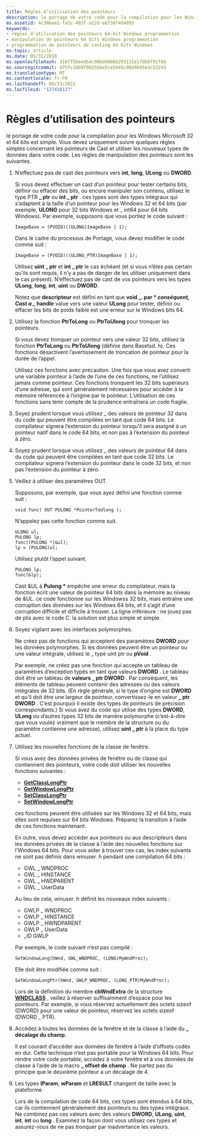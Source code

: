 ```yaml
---
title: Règles d’utilisation des pointeurs
description: le portage de votre code pour la compilation pour les Windows Microsoft 32 et 64 bits est simple. Vous devez uniquement suivre quelques règles simples concernant les pointeurs de Cast et utiliser les nouveaux types de données dans votre code. Les règles de manipulation des pointeurs sont les suivantes.
ms.assetid: 4c38bee2-fa1c-493f-a12d-e673df4d4895
keywords:
- règles d’utilisation des pointeurs 64-bit Windows programmation
- manipulation de pointeurs 64 bits Windows programmation
- programmation de pointeurs de casting 64 bits Windows
ms.topic: article
ms.date: 05/31/2018
ms.openlocfilehash: 318ff5beed6dc90bd49b6b293131e17db6f92f6b
ms.sourcegitcommit: d75fc10b9f0825bbe5ce5045c90d4045e3c53243
ms.translationtype: MT
ms.contentlocale: fr-FR
ms.lasthandoff: 09/13/2021
ms.locfileid: "127416127"
---
```

# <a name="rules-for-using-pointers"></a>Règles d’utilisation des pointeurs

le portage de votre code pour la compilation pour les Windows Microsoft 32 et 64 bits est simple. Vous devez uniquement suivre quelques règles simples concernant les pointeurs de Cast et utiliser les nouveaux types de données dans votre code. Les règles de manipulation des pointeurs sont les suivantes.

1.  N’effectuez pas de cast des pointeurs vers **int**, **long**, **ULong** ou **DWORD**.

    Si vous devez effectuer un cast d’un pointeur pour tester certains bits, définir ou effacer des bits, ou encore manipuler son contenu, utilisez le type PTR **\_ ptr** ou **int \_ ptr** . ces types sont des types intégraux qui s’adaptent à la taille d’un pointeur pour les Windows 32 et 64 bits (par exemple, **ULONG** pour 32 bits Windows et \_ int64 pour 64 bits Windows). Par exemple, supposons que vous portiez le code suivant :

    `ImageBase = (PVOID)((ULONG)ImageBase | 1);`

    Dans le cadre du processus de Portage, vous devez modifier le code comme suit :

    `ImageBase = (PVOID)((ULONG_PTR)ImageBase | 1);`

    Utilisez **uint \_ ptr** et **int \_ ptr** le cas échéant (et si vous n’êtes pas certain qu’ils sont requis, il n’y a pas de danger de les utiliser uniquement dans le cas présent). N’effectuez pas de cast de vos pointeurs vers les types **ULong**, **long**, **int**, **uint** ou **DWORD**.

    Notez que **descripteur** est défini en tant que **void _. par \* *conséquent, Cast a _* handle** value vers une valeur **ULong** pour tester, définir ou effacer les bits de poids faible est une erreur sur le Windows bits 64.

2.  Utilisez la fonction **PtrToLong** ou **PtrToUlong** pour tronquer les pointeurs.

    Si vous devez tronquer un pointeur vers une valeur 32 bits, utilisez la fonction **PtrToLong** ou **PtrToUlong** (définie dans Basetsd. h). Ces fonctions désactivent l’avertissement de troncation de pointeur pour la durée de l’appel.

    Utilisez ces fonctions avec précaution. Une fois que vous avez converti une variable pointeur à l’aide de l’une de ces fonctions, ne l’utilisez jamais comme pointeur. Ces fonctions tronquent les 32 bits supérieurs d’une adresse, qui sont généralement nécessaires pour accéder à la mémoire référencée à l’origine par le pointeur. L’utilisation de ces fonctions sans tenir compte de la prudence entraînera un code fragile.

3.  Soyez prudent lorsque vous utilisez \_ des valeurs de pointeur 32 dans du code qui peuvent être compilées en tant que code 64 bits. Le compilateur signera l’extension du pointeur lorsqu’il sera assigné à un pointeur natif dans le code 64 bits, et non pas à l’extension du pointeur à zéro.
4.  Soyez prudent lorsque vous utilisez \_ des valeurs de pointeur 64 dans du code qui peuvent être compilées en tant que code 32 bits. Le compilateur signera l’extension du pointeur dans le code 32 bits, et non pas l’extension du pointeur à zéro.
5.  Veillez à utiliser des paramètres OUT.

    Supposons, par exemple, que vous ayez défini une fonction comme suit :

    `void func( OUT PULONG *PointerToUlong );`

    N’appelez pas cette fonction comme suit.

    ``` syntax
    ULONG ul;
    PULONG lp;
    func((PULONG *)&ul);
    lp = (PULONG)ul;
    ```

    Utilisez plutôt l’appel suivant.

    ``` syntax
    PULONG lp;
    func(&lp);
    ```

    Cast &UL à **Pulong \*** empêche une erreur du compilateur, mais la fonction écrit une valeur de pointeur 64 bits dans la mémoire au niveau de &UL. ce code fonctionne sur les Windowss 32 bits, mais entraîne une corruption des données sur les Windows 64 bits, et il s’agit d’une corruption difficile et difficile à trouver. La ligne inférieure : ne jouez pas de plis avec le code C. la solution est plus simple et simple.

6.  Soyez vigilant avec les interfaces polymorphes.

    Ne créez pas de fonctions qui acceptent des paramètres **DWORD** pour les données polymorphes. Si les données peuvent être un pointeur ou une valeur intégrale, utilisez le \_ type uint ptr ou **pVoid** .

    Par exemple, ne créez pas une fonction qui accepte un tableau de paramètres d’exception typés en tant que valeurs **DWORD** . Le tableau doit être un tableau de **valeurs \_ ptr DWORD** . Par conséquent, les éléments de tableau peuvent contenir des adresses ou des valeurs intégrales de 32 bits. (En règle générale, si le type d’origine est **DWORD** et qu’il doit être une largeur de pointeur, convertissez-le en valeur **\_ ptr DWORD** . C’est pourquoi il existe des types de pointeurs de précision correspondants.) Si vous avez du code qui utilise des types **DWORD**, **ULong** ou d’autres types 32 bits de manière polymorphe (c’est-à-dire que vous voulez vraiment que le membre de la structure ou du paramètre contienne une adresse), utilisez **uint \_ ptr** à la place du type actuel.

7.  Utilisez les nouvelles fonctions de la classe de fenêtre.

    Si vous avez des données privées de fenêtre ou de classe qui contiennent des pointeurs, votre code doit utiliser les nouvelles fonctions suivantes :

    -   [**GetClassLongPtr**](/windows/win32/api/winuser/nf-winuser-getclasslongptra)
    -   [**GetWindowLongPtr**](/windows/win32/api/winuser/nf-winuser-getwindowlongptra)
    -   [**SetClassLongPtr**](/windows/win32/api/winuser/nf-winuser-setclasslongptra)
    -   [**SetWindowLongPtr**](/windows/win32/api/winuser/nf-winuser-setwindowlongptra)

    ces fonctions peuvent être utilisées sur les Windows 32 et 64 bits, mais elles sont requises sur 64 bits Windows. Préparez la transition à l’aide de ces fonctions maintenant.

    En outre, vous devez accéder aux pointeurs ou aux descripteurs dans les données privées de la classe à l’aide des nouvelles fonctions sur l’Windows 64 bits. Pour vous aider à trouver ces cas, les index suivants ne sont pas définis dans winuser. h pendant une compilation 64 bits :

    -   GWL \_ WNDPROC
    -   GWL \_ HINSTANCE
    -   GWL \_ HWDPARENT
    -   GWL \_ UserData

    Au lieu de cela, winuser. h définit les nouveaux index suivants :

    -   GWLP \_ WNDPROC
    -   GWLP \_ HINSTANCE
    -   GWLP \_ HWNDPARENT
    -   GWLP \_ UserData
    -   \_ID GWLP

    Par exemple, le code suivant n’est pas compilé :

    `SetWindowLong(hWnd, GWL_WNDPROC, (LONG)MyWndProc);`

    Elle doit être modifiée comme suit :

    `SetWindowLongPtr(hWnd, GWLP_WNDPROC, (LONG_PTR)MyWndProc);`

    Lors de la définition du membre **cbWndExtra** de la structure [**WNDCLASS**](/windows/win32/api/winuser/ns-winuser-wndclassa) , veillez à réserver suffisamment d’espace pour les pointeurs. Par exemple, si vous réservez actuellement des octets sizeof (DWORD) pour une valeur de pointeur, réservez les octets sizeof (DWORD \_ PTR).

8.  Accédez à toutes les données de la fenêtre et de la classe à l’aide du **\_ décalage du champ**.

    Il est courant d’accéder aux données de fenêtre à l’aide d’offsets codés en dur. Cette technique n’est pas portable pour la Windows 64 bits. Pour rendre votre code portable, accédez à votre fenêtre et à vos données de classe à l’aide de la macro **\_ offset de champ** . Ne partez pas du principe que le deuxième pointeur a un décalage de 4.

9.  Les types **lParam**, **wParam** et **LRESULT** changent de taille avec la plateforme.

    Lors de la compilation de code 64 bits, ces types sont étendus à 64 bits, car ils contiennent généralement des pointeurs ou des types intégraux. Ne combinez pas ces valeurs avec des valeurs **DWORD**, **ULong**, **uint**, **int**, **int** ou **long** . Examinez la façon dont vous utilisez ces types et assurez-vous de ne pas tronquer par inadvertance les valeurs.

 

 